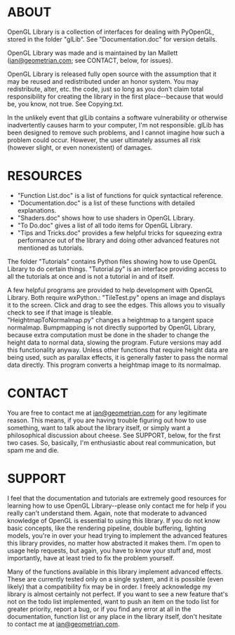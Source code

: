 # ABOUT

OpenGL Library is a collection of interfaces for dealing with PyOpenGL, stored in the folder "glLib".  See "Documentation.doc" for version details.  

OpenGL Library was made and is maintained by Ian Mallett (ian@geometrian.com; see CONTACT, below, for issues).  

OpenGL Library is released fully open source with the assumption that it may be reused and redistributed under an honor system.  You may redistribute, alter, etc. the code, just so long as you don't claim total responsibility for creating the library in the first place--because that would be, you know, not true.  See Copying.txt.  

In the unlikely event that glLib contains a software vulnerability or otherwise inadvertently causes harm to your computer, I'm not responsible.  glLib has been designed to remove such problems, and I cannot imagine how such a problem could occur.  However, the user ultimately assumes all risk (however slight, or even nonexistent) of damages.  


# RESOURCES

* "Function List.doc" is a list of functions for quick syntactical reference.
* "Documentation.doc" is a list of these functions with detailed explanations.
* "Shaders.doc" shows how to use shaders in OpenGL Library.
* "To Do.doc" gives a list of all todo items for OpenGL Library.
* "Tips and Tricks.doc" provides a few helpful tricks for squeezing extra performance out of the library and doing other advanced features not mentioned as tutorials.  

The folder "Tutorials" contains Python files showing how to use OpenGL Library to do certain things.  "Tutorial.py" is an interface providing access to all the tutorials at once and is not a tutorial in and of itself.  

A few helpful programs are provided to help development with OpenGL Library.  Both require wxPython.:
"TileTest.py" opens an image and displays it to the screen.  Click and drag to see the edges.  This allows you to visually check to see if that image is tileable.  
"HeightmapToNormalmap.py" changes a heightmap to a tangent space normalmap.  Bumpmapping is not directly supported by OpenGL Library, because extra computation must be done in the shader to change the height data to normal data, slowing the program.  Future versions may add this functionality anyway.  Unless other functions that require height data are being used, such as parallax effects, it is generally faster to pass the normal data directly.  This program converts a heightmap image to its normalmap.


# CONTACT

You are free to contact me at ian@geometrian.com for any legitimate reason.  This means, if you are having trouble figuring out how to use something, want to talk about the library itself, or simply want a philosophical discussion about cheese.  See SUPPORT, below, for the first two cases.  So, basically, I'm enthusiastic about real communication, but spam me and die.  


# SUPPORT

I feel that the documentation and tutorials are extremely good resources for learning how to use OpenGL Library--please only contact me for help if you really can't understand them.  Again, note that moderate to advanced knowledge of OpenGL is essential to using this library.  If you do not know basic concepts, like the rendering pipeline, double buffering, lighting models, you're in over your head trying to implement the advanced features this library provides, no matter how abstracted it makes them.  I'm open to usage help requests, but again, you have to know your stuff and, most importantly, have at least tried to fix the problem yourself.  

Many of the functions available in this library implement advanced effects.  These are currently tested only on a single system, and it is possible (even likely) that a compatibility fix may be in order.  I freely acknowledge my library is almost certainly not perfect.  If you want to see a new feature that's not on the todo list implemented, want to push an item on the todo list for greater priority, report a bug, or if you find any error at all in the documentation, function list or any place in the library itself, don't hesitate to contact me at ian@geometrian.com.  
